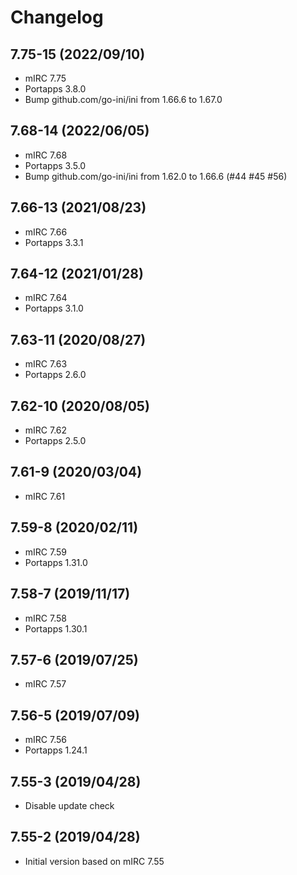 # Changelog

## 7.75-15 (2022/09/10)

* mIRC 7.75
* Portapps 3.8.0
* Bump github.com/go-ini/ini from 1.66.6 to 1.67.0

## 7.68-14 (2022/06/05)

* mIRC 7.68
* Portapps 3.5.0
* Bump github.com/go-ini/ini from 1.62.0 to 1.66.6 (#44 #45 #56)

## 7.66-13 (2021/08/23)

* mIRC 7.66
* Portapps 3.3.1

## 7.64-12 (2021/01/28)

* mIRC 7.64
* Portapps 3.1.0

## 7.63-11 (2020/08/27)

* mIRC 7.63
* Portapps 2.6.0

## 7.62-10 (2020/08/05)

* mIRC 7.62
* Portapps 2.5.0

## 7.61-9 (2020/03/04)

* mIRC 7.61

## 7.59-8 (2020/02/11)

* mIRC 7.59
* Portapps 1.31.0

## 7.58-7 (2019/11/17)

* mIRC 7.58
* Portapps 1.30.1

## 7.57-6 (2019/07/25)

* mIRC 7.57

## 7.56-5 (2019/07/09)

* mIRC 7.56
* Portapps 1.24.1

## 7.55-3 (2019/04/28)

* Disable update check

## 7.55-2 (2019/04/28)

* Initial version based on mIRC 7.55
